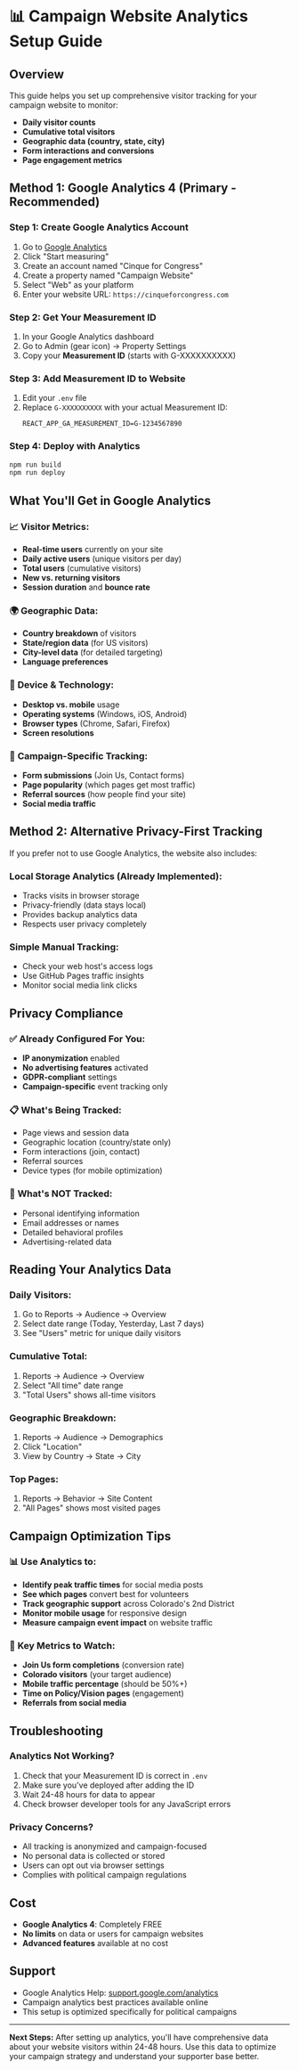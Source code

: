 # 📊 Campaign Website Analytics Setup Guide

## Overview
This guide helps you set up comprehensive visitor tracking for your campaign website to monitor:
- **Daily visitor counts**
- **Cumulative total visitors**
- **Geographic data (country, state, city)**
- **Form interactions and conversions**
- **Page engagement metrics**

## Method 1: Google Analytics 4 (Primary - Recommended)

### Step 1: Create Google Analytics Account
1. Go to [Google Analytics](https://analytics.google.com)
2. Click "Start measuring"
3. Create an account named "Cinque for Congress"
4. Create a property named "Campaign Website"
5. Select "Web" as your platform
6. Enter your website URL: `https://cinqueforcongress.com`

### Step 2: Get Your Measurement ID
1. In your Google Analytics dashboard
2. Go to Admin (gear icon) → Property Settings
3. Copy your **Measurement ID** (starts with G-XXXXXXXXXX)

### Step 3: Add Measurement ID to Website
1. Edit your `.env` file
2. Replace `G-XXXXXXXXXX` with your actual Measurement ID:
   ```
   REACT_APP_GA_MEASUREMENT_ID=G-1234567890
   ```

### Step 4: Deploy with Analytics
```bash
npm run build
npm run deploy
```

## What You'll Get in Google Analytics

### 📈 **Visitor Metrics:**
- **Real-time users** currently on your site
- **Daily active users** (unique visitors per day)
- **Total users** (cumulative visitors)
- **New vs. returning visitors**
- **Session duration** and **bounce rate**

### 🌍 **Geographic Data:**
- **Country breakdown** of visitors
- **State/region data** (for US visitors)
- **City-level data** (for detailed targeting)
- **Language preferences**

### 📱 **Device & Technology:**
- **Desktop vs. mobile** usage
- **Operating systems** (Windows, iOS, Android)
- **Browser types** (Chrome, Safari, Firefox)
- **Screen resolutions**

### 🎯 **Campaign-Specific Tracking:**
- **Form submissions** (Join Us, Contact forms)
- **Page popularity** (which pages get most traffic)
- **Referral sources** (how people find your site)
- **Social media traffic**

## Method 2: Alternative Privacy-First Tracking

If you prefer not to use Google Analytics, the website also includes:

### Local Storage Analytics (Already Implemented):
- Tracks visits in browser storage
- Privacy-friendly (data stays local)
- Provides backup analytics data
- Respects user privacy completely

### Simple Manual Tracking:
- Check your web host's access logs
- Use GitHub Pages traffic insights
- Monitor social media link clicks

## Privacy Compliance

### ✅ **Already Configured For You:**
- **IP anonymization** enabled
- **No advertising features** activated
- **GDPR-compliant** settings
- **Campaign-specific** event tracking only

### 📋 **What's Being Tracked:**
- Page views and session data
- Geographic location (country/state only)
- Form interactions (join, contact)
- Referral sources
- Device types (for mobile optimization)

### 🚫 **What's NOT Tracked:**
- Personal identifying information
- Email addresses or names
- Detailed behavioral profiles
- Advertising-related data

## Reading Your Analytics Data

### Daily Visitors:
1. Go to Reports → Audience → Overview
2. Select date range (Today, Yesterday, Last 7 days)
3. See "Users" metric for unique daily visitors

### Cumulative Total:
1. Reports → Audience → Overview
2. Select "All time" date range
3. "Total Users" shows all-time visitors

### Geographic Breakdown:
1. Reports → Audience → Demographics
2. Click "Location"
3. View by Country → State → City

### Top Pages:
1. Reports → Behavior → Site Content
2. "All Pages" shows most visited pages

## Campaign Optimization Tips

### 📊 **Use Analytics to:**
- **Identify peak traffic times** for social media posts
- **See which pages** convert best for volunteers
- **Track geographic support** across Colorado's 2nd District
- **Monitor mobile usage** for responsive design
- **Measure campaign event impact** on website traffic

### 🎯 **Key Metrics to Watch:**
- **Join Us form completions** (conversion rate)
- **Colorado visitors** (your target audience)
- **Mobile traffic percentage** (should be 50%+)
- **Time on Policy/Vision pages** (engagement)
- **Referrals from social media**

## Troubleshooting

### Analytics Not Working?
1. Check that your Measurement ID is correct in `.env`
2. Make sure you've deployed after adding the ID
3. Wait 24-48 hours for data to appear
4. Check browser developer tools for any JavaScript errors

### Privacy Concerns?
- All tracking is anonymized and campaign-focused
- No personal data is collected or stored
- Users can opt out via browser settings
- Complies with political campaign regulations

## Cost
- **Google Analytics 4**: Completely FREE
- **No limits** on data or users for campaign websites
- **Advanced features** available at no cost

## Support
- Google Analytics Help: [support.google.com/analytics](https://support.google.com/analytics)
- Campaign analytics best practices available online
- This setup is optimized specifically for political campaigns

---

**Next Steps:** After setting up analytics, you'll have comprehensive data about your website visitors within 24-48 hours. Use this data to optimize your campaign strategy and understand your supporter base better.